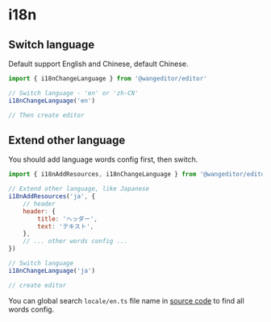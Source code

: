 # i18n

## Switch language

Default support English and Chinese, default Chinese.

```js
import { i18nChangeLanguage } from '@wangeditor/editor'

// Switch language - 'en' or 'zh-CN'
i18nChangeLanguage('en')

// Then create editor
```

## Extend other language

You should add language words config first, then switch.

```js
import { i18nAddResources, i18nChangeLanguage } from '@wangeditor/editor'

// Extend other language, like Japanese
i18nAddResources('ja', {
    // header
    header: {
        title: 'ヘッダー',
        text: 'テキスト',
    },
    // ... other words config ...
})

// Switch language
i18nChangeLanguage('ja')

// create editor
```

You can global search `locale/en.ts` file name in [source code](https://github.com/wangeditor-team/wangEditor-v5) to find all words config.
